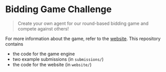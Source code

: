 # Bidding Game Challenge

> Create your own agent for our round-based bidding game and compete against others!

For more information about the game, refer to the [website](https://roehrt.github.io/bgc). This repository contains
- the code for the game engine
- two example submissions (in `submissions/`)
- the code for the website (in `website/`)